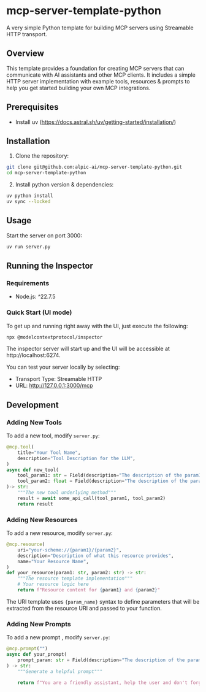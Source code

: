 # mcp-server-template-python

A very simple Python template for building MCP servers using Streamable HTTP transport.

## Overview
This template provides a foundation for creating MCP servers that can communicate with AI assistants and other MCP clients. It includes a simple HTTP server implementation with example tools, resources & prompts to help you get started building your own MCP integrations.

## Prerequisites
- Install uv (https://docs.astral.sh/uv/getting-started/installation/)

## Installation

1. Clone the repository:

```bash
git clone git@github.com:alpic-ai/mcp-server-template-python.git
cd mcp-server-template-python
```

2. Install python version & dependencies:

```bash
uv python install
uv sync --locked
```

## Usage

Start the server on port 3000:

```bash
uv run server.py
```

## Running the Inspector

### Requirements
- Node.js: ^22.7.5

### Quick Start (UI mode)
To get up and running right away with the UI, just execute the following:
```bash
npx @modelcontextprotocol/inspector
```

The inspector server will start up and the UI will be accessible at http://localhost:6274.

You can test your server locally by selecting:
- Transport Type: Streamable HTTP
- URL: http://127.0.0.1:3000/mcp

## Development

### Adding New Tools

To add a new tool, modify `server.py`:

```python
@mcp.tool(
    title="Your Tool Name",
    description="Tool Description for the LLM",
)
async def new_tool(
    tool_param1: str = Field(description="The description of the param1 for the LLM"), 
    tool_param2: float = Field(description="The description of the param2 for the LLM") 
)-> str:
    """The new tool underlying method"""
    result = await some_api_call(tool_param1, tool_param2)
    return result
```

### Adding New Resources

To add a new resource, modify `server.py`:

```python
@mcp.resource(
    uri="your-scheme://{param1}/{param2}",
    description="Description of what this resource provides",
    name="Your Resource Name",
)
def your_resource(param1: str, param2: str) -> str:
    """The resource template implementation"""
    # Your resource logic here
    return f"Resource content for {param1} and {param2}"
```

The URI template uses `{param_name}` syntax to define parameters that will be extracted from the resource URI and passed to your function.

### Adding New Prompts

To add a new prompt , modify `server.py`:

```python
@mcp.prompt("")
async def your_prompt(
    prompt_param: str = Field(description="The description of the param for the user")
) -> str:
    """Generate a helpful prompt"""

    return f"You are a friendly assistant, help the user and don't forget to {prompt_param}."

```
